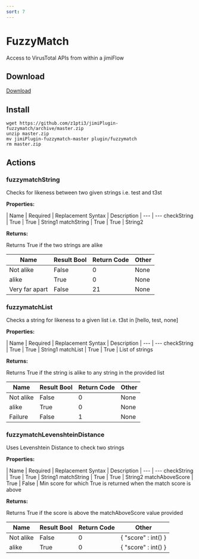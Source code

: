 ```yaml
---
sort: 7
---
```


# FuzzyMatch

Access to VirusTotal APIs from within a jimiFlow

## Download

[Download](https://github.com/z1pti3/jimiPlugin-fuzzymatch)

## Install

```
wget https://github.com/z1pti3/jimiPlugin-fuzzymatch/archive/master.zip
unzip master.zip
mv jimiPlugin-fuzzymatch-master plugin/fuzzymatch
rm master.zip
```

## Actions

### fuzzymatchString

Checks for likeness between two given strings i.e. test and t3st

**Properties:**

| Name | Required | Replacement Syntax | Description |
--- | ---
checkString | True | True | String1
matchString | True | True | String2

**Returns:**

Returns True if the two strings are alike

| Name | Result Bool | Return Code | Other |
--- | --- | --- | ---
Not alike | False | 0 | None
alike | True | 0 | None
Very far apart | False | 21 | None

### fuzzymatchList

Checks a string for likeness to a given list i.e. t3st in [hello, test, none] 

**Properties:**

| Name | Required | Replacement Syntax | Description |
--- | ---
checkString | True | True | String1
matchList | True | True | List of strings

**Returns:**

Returns True if the string is alike to any string in the provided list

| Name | Result Bool | Return Code | Other |
--- | --- | --- | ---
Not alike | False | 0 | None
alike | True | 0 | None
Failure | False | 1 | None

### fuzzymatchLevenshteinDistance

Uses Levenshtein Distance to check two strings 

**Properties:**

| Name | Required | Replacement Syntax | Description |
--- | ---
checkString | True | True | String1
matchString | True | True | String2
matchAboveScore | True | False | Min score for which True is returned when the match score is above

**Returns:**

Returns True if the score is above the matchAboveScore value provided

| Name | Result Bool | Return Code | Other |
--- | --- | --- | ---
Not alike | False | 0 | { "score" : int() }
alike | True | 0 | { "score" : int() }
